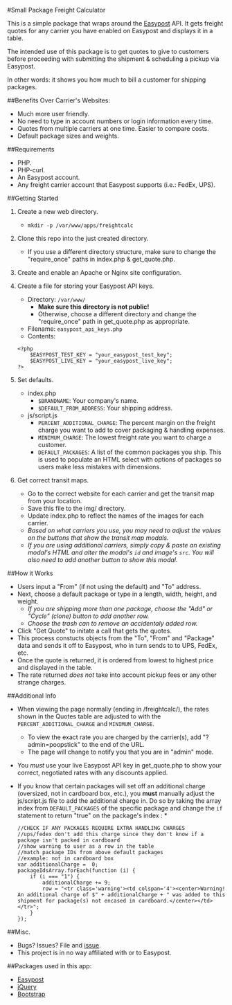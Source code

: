 #Small Package Freight Calculator

This is a simple package that wraps around the [Easypost](http://www.easypost.com) API.  It gets freight quotes for any carrier you have enabled on Easypost and displays it in a table.

The intended use of this package is to get quotes to give to customers before proceeding with submitting the shipment & scheduling a pickup via Easypost.

In other words: it shows you how much to bill a customer for shipping packages.

##Benefits Over Carrier's Websites:
* Much more user friendly.
* No need to type in account numbers or login information every time.
* Quotes from multiple carriers at one time.  Easier to compare costs.
* Default package sizes and weights.

##Requirements
* PHP.
* PHP-curl.
* An Easypost account.
* Any freight carrier account that Easypost supports (i.e.: FedEx, UPS).

##Getting Started
1. Create a new web directory.
	* `mkdir -p /var/www/apps/freightcalc`

2. Clone this repo into the just created directory.
	* If you use a different directory structure, make sure to change the "require_once" paths in index.php & get_quote.php.

3. Create and enable an Apache or Nginx site configuration.

4. Create a file for storing your Easypost API keys.
	* Directory: `/var/www/`
		* **Make sure this directory is not public!**
		* Otherwise, choose a different directory and change the "require_once" path in get_quote.php as appropriate.
	* Filename: `easypost_api_keys.php`
	* Contents:

	```
	<?php
		$EASYPOST_TEST_KEY = "your_easypost_test_key";
		$EASYPOST_LIVE_KEY = "your_easypost_live_key";
	?>
	```

5. Set defaults.
	* index.php
		* `$BRANDNAME`: Your company's name.
		* `$DEFAULT_FROM_ADDRESS`: Your shipping address.
	* js/script.js
		* `PERCENT_ADDITIONAL_CHARGE`: The percent margin on the freight charge you want to add to cover packaging & handling expenses.
		* `MINIMUM_CHARGE`: The lowest freight rate you want to charge a customer.
		* `DEFAULT_PACKAGES`: A list of the common packages you ship.  This is used to populate an HTML select with options of packages so users make less mistakes with dimensions.

6. Get correct transit maps.
	* Go to the correct website for each carrier and get the transit map from your location.
	* Save this file to the img/ directory.
	* Update index.php to reflect the names of the images for each carrier.
	* *Based on what carriers you use, you may need to adjust the values on the buttons that show the transit map modals.*
	* *If you are using additional carriers, simply copy & paste an existing modal's HTML and alter the modal's `id` and image's `src`.  You will also need to add another button to show this modal.*

##How it Works
* Users input a "From" (if not using the default) and "To" address.
* Next, choose a default package or type in a length, width, height, and weight.
	* *If you are shipping more than one package, choose the "Add" or "Cycle" (clone) button to add another row.*
	* *Choose the trash can to remove an accidentaly added row.*
* Click "Get Quote" to initate a call that gets the quotes.
* This process constucts objects from the "To", "From" and "Package" data and sends it off to Easypost, who in turn sends to to UPS, FedEx, etc.
* Once the quote is returned, it is ordered from lowest to highest price and displayed in the table.
* The rate returned *does not* take into account pickup fees or any other strange charges.


##Additional Info
* When viewing the page normally (ending in /freightcalc/), the rates shown in the Quotes table are adjusted to with the `PERCENT_ADDITIONAL_CHARGE` and `MINIMUM_CHARGE`.
	* To view the exact rate you are charged by the carrier(s), add "?admin=poopstick" to the end of the URL.
	* The page will change to notify you that you are in "admin" mode.
* You *must* use your live Easypost API key in get_quote.php to show your correct, negotiated rates with any discounts applied.
* If you know that certain packages will set off an additional charge (oversized, not in cardboard box, etc.), you **must** manually adjust the js/script.js file to add the additional charge in.  Do so by taking the array index from `DEFAULT_PACKAGES` of the specific package and change the `if` statement to return "true" on the package's index :
	* 

	```
	//CHECK IF ANY PACKAGES REQUIRE EXTRA HANDLING CHARGES
	//ups/fedex don't add this charge since they don't know if a package isn't packed in cardboard
	//show warning to user as a row in the table
	//match package IDs from above default packages
	//example: not in cardboard box
	var additionalCharge = 	0;
	packageIdsArray.forEach(function (i) {
		if (i === "1") {
			additionalCharge += 9;
			row = "<tr class='warning'><td colspan='4'><center>Warning! An additional charge of $" + additionalCharge + " was added to this shipment for package(s) not encased in cardboard.</center></td></tr>";
		}
	});
	```

##Misc.
* Bugs? Issues? File and [issue](https://github.com/coreymgilmore/small-package-freight-quote/issues/new).
* This project is in no way affiliated with or to Easypost.

##Packages used in this app:
* [Easypost](http://www.easypost.com)
* [jQuery](http://jquery.org)
* [Bootstrap](http://getbootstrap.com)